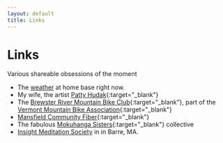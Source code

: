 ```yaml
---
layout: default
title: Links
---
```


# Links
Various shareable obsessions of the moment
- The [weather](https://ambientweather.net/dashboard/4b9c2c78eff14be3e50adcc429ae4624/tiles) at home base right now.
- My wife, the artist [Patty Hudak](https://www.pattyhudak.com/){:target="_blank"} 
- The [Brewster River Mountain Bike Club](http://brmbc.org/){:target="_blank"}, part of the [Vermont Mountain Bike Association](https://vmba.org/){:target="_blank"}
- [Mansfield Community Fiber](https://mcfibervt.com/){:target="_blank"}
- The fabulous [Mokuhanga Sisters](https://mokuhangasisters.com){:target="_blank"} collective
- [Insight Meditation Society](https://www.dharma.org/) in in Barre, MA.
